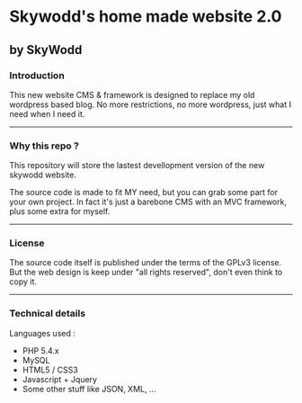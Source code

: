 # Skywodd's home made website 2.0
## by SkyWodd

### Introduction

This new website CMS & framework is designed to replace my old wordpress based blog.
No more restrictions, no more wordpress, just what I need when I need it.

---
### Why this repo ?

This repository will store the lastest devellopment version of the new skywodd website.

The source code is made to fit MY need, but you can grab some part for your own project.
In fact it's just a barebone CMS with an MVC framework, plus some extra for myself.

---
### License

The source code itself is published under the terms of the GPLv3 license.
But the web design is keep under "all rights reserved", don't even think to copy it.

---
### Technical details 

Languages used :
+ PHP 5.4.x
+ MySQL
+ HTML5 / CSS3
+ Javascript + Jquery
+ Some other stuff like JSON, XML, ...